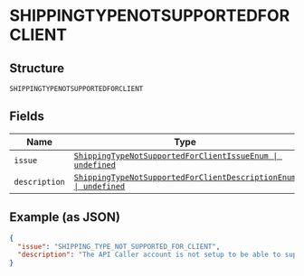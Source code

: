 
# SHIPPINGTYPENOTSUPPORTEDFORCLIENT

## Structure

`SHIPPINGTYPENOTSUPPORTEDFORCLIENT`

## Fields

| Name | Type | Tags | Description |
|  --- | --- | --- | --- |
| `issue` | [`ShippingTypeNotSupportedForClientIssueEnum \| undefined`](../../doc/models/shipping-type-not-supported-for-client-issue-enum.md) | Optional | - |
| `description` | [`ShippingTypeNotSupportedForClientDescriptionEnum \| undefined`](../../doc/models/shipping-type-not-supported-for-client-description-enum.md) | Optional | - |

## Example (as JSON)

```json
{
  "issue": "SHIPPING_TYPE_NOT_SUPPORTED_FOR_CLIENT",
  "description": "The API Caller account is not setup to be able to support a `shipping.type`=`PICKUP_IN_PERSON`. This feature is only supported for <a href=\"https://www.paypal.com/us/business/platforms-and-marketplaces\">PayPal Commerce Platform for Platforms and Marketplaces</a>."
}
```

